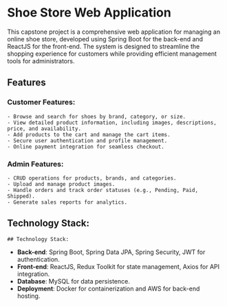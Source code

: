 # Shoe Store Web Application

This capstone project is a comprehensive web application for managing an online shoe store, developed using Spring Boot for the back-end and ReactJS for the front-end. The system is designed to streamline the shopping experience for customers while providing efficient management tools for administrators.

## Features
### Customer Features:
    - Browse and search for shoes by brand, category, or size.
    - View detailed product information, including images, descriptions, price, and availability.
    - Add products to the cart and manage the cart items.
    - Secure user authentication and profile management.
    - Online payment integration for seamless checkout.

### Admin Features:
    - CRUD operations for products, brands, and categories.
    - Upload and manage product images.
    - Handle orders and track order statuses (e.g., Pending, Paid, Shipped).
    - Generate sales reports for analytics.

## Technology Stack:
    ## Technology Stack:

- **Back-end**: Spring Boot, Spring Data JPA, Spring Security, JWT for authentication.
- **Front-end**: ReactJS, Redux Toolkit for state management, Axios for API integration.
- **Database**: MySQL for data persistence.
- **Deployment**: Docker for containerization and AWS for back-end hosting.

